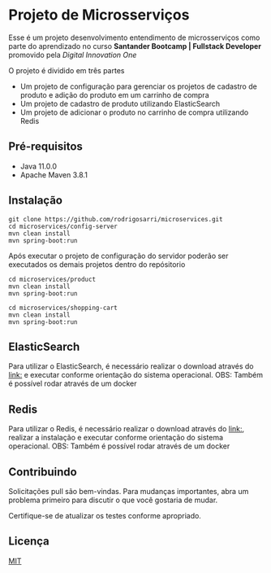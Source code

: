 
# Projeto de Microsserviços

Esse é um projeto desenvolvimento entendimento de microsserviços como parte do aprendizado no curso **Santander Bootcamp | Fullstack Developer** promovido pela *Digital Innovation One*

O projeto é dividido em três partes
- Um projeto de configuração para gerenciar os projetos de cadastro de produto e adição do produto em um carrinho de compra
- Um projeto de cadastro de produto utilizando ElasticSearch
- Um projeto de adicionar o produto no carrinho de compra utilizando Redis

## Pré-requisitos

- Java 11.0.0
- Apache Maven 3.8.1


## Instalação

```console
git clone https://github.com/rodrigosarri/microservices.git
cd microservices/config-server
mvn clean install
mvn spring-boot:run
```

Após executar o projeto de configuração do servidor poderão ser executados os demais projetos dentro do repósitorio

```console
cd microservices/product
mvn clean install
mvn spring-boot:run
```

```console
cd microservices/shopping-cart
mvn clean install
mvn spring-boot:run
```

## ElasticSearch
Para utilizar o ElasticSearch, é necessário realizar o download através do [link:](https://www.elastic.co/pt/downloads/elasticsearch) e executar conforme orientação do sistema operacional.
OBS: Também é possível rodar através de um docker

## Redis
Para utilizar o Redis, é necessário realizar o download através do [link:](https://redis.io/download), realizar a instalação e executar conforme orientação do sistema operacional.
OBS: Também é possível rodar através de um docker

## Contribuindo 
Solicitações pull são bem-vindas. Para mudanças importantes, abra um problema primeiro para discutir o que você gostaria de mudar.

Certifique-se de atualizar os testes conforme apropriado. 

## Licença
[MIT](https://choosealicense.com/licenses/mit/)
